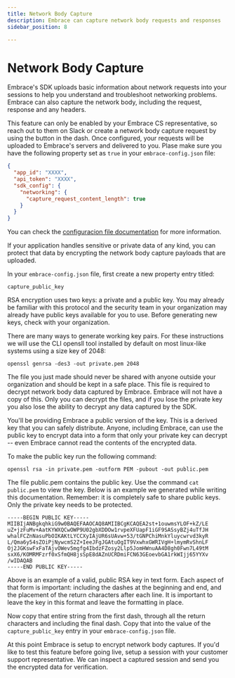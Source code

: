 ```yaml
---
title: Network Body Capture
description: Embrace can capture network body requests and responses
sidebar_position: 8

---
```

# Network Body Capture

Embrace's SDK uploads basic information about network requests into your sessions to help you understand and troubleshoot networking problems. Embrace can also capture the network body, including the request, response and any headers. 

This feature can only be enabled by your Embrace CS representative, so reach out to them on Slack or create a network body capture request by using the button in the dash. Once configured, your requests will be uploaded to Embrace's servers and delivered to you. Plase make sure you have the following property set as `true` in your `embrace-config.json` file:

```json
{
  "app_id": "XXXX",
  "api_token": "XXXX",
  "sdk_config": {
    "networking": {
      "capture_request_content_length": true
    }
  }
}
```
You can check the [configuracion file documentation](/android/features/configuration-file)  for more information.

If your application handles sensitive or private data of any kind, you can protect that data by encrypting the network body capture payloads that are uploaded. 

In your `embrace-config.json` file, first create a new property entry titled:

```
capture_public_key
```

RSA encryption uses two keys: a private and a public key. You may already be familiar with this protocol and the security team in your organization may already have public keys available for you to use. Before generating new keys, check with your organization.  

There are many ways to generate working key pairs. For these instructions we will use the CLI opensll tool installed by default on most linux-like systems using a size key of 2048:

```shell-session
openssl genrsa -des3 -out private.pem 2048
```

The file you just made should never be shared with anyone outside your organization and should be kept in a safe place. This file is required to decrypt network body data captured by Embrace. Embrace will not have a copy of this. Only you can decrypt the files, and if you lose the private key you also lose the ability to decrypt any data captured by the SDK.

You'll be providing Embrace a public version of the key. This is a derived key that you can safely distribute. Anyone, including Embrace, can use the public key to encrypt data into a form that only your private key can decrypt -- even Embrace cannot read the contents of the encrypted data.

To make the public key run the following command:

```shell-session
openssl rsa -in private.pem -outform PEM -pubout -out public.pem
```

The file public.pem contains the public key. Use the command `cat public.pem` to view the key. Below is an example we generated while writing this documentation. Remember: it is completely safe to share public keys. Only the private key needs to be protected.

```
-----BEGIN PUBLIC KEY-----
MIIBIjANBgkqhkiG9w0BAQEFAAOCAQ8AMIIBCgKCAQEA2st+1ouwmsYLOF+kZ/LE
uZ+jzFuMv+AatKYWXQCwOWP9U02gbXDDOw1rvpeXFUapF1iGF9SASsyBZj4uTfJH
whalFCZnNasuPbOIKAKtLYCCXyIAjUR6sUAvw+53/tGNPChiMnkYluycwrvd3kyR
L/Qma6y54sZOiPjNywcmS2Z+IeeJFgJGAtuOgIT9VxwhxGWRIVgH+lmymRvShnLF
Oj2JGKswFxFaTAjvOWev5mgfg4IbdzFZosy2Llp5JomHWnuAA4D8gh0Fwn7L49tM
sxX6/KOMRMFzrf0xSfmQH8jsSpE8dAZnUCRDmiFCN63GEoevbGA1rkWIjj65YYXv
/wIDAQAB
-----END PUBLIC KEY-----
```

Above is an example of a valid, public RSA key in text form. Each aspect of that form is important: including the dashes at the beginning and end, and the placement of the return characters after each line. It is important to leave the key in this format and leave the formatting in place.

Now copy that entire string from the first dash, through all the return characters and including the final dash. Copy that into the value of the `capture_public_key` entry in your `embrace-config.json` file.

At this point Embrace is setup to encrypt network body captures. If you'd like to test this feature before going live, setup a session with your customer support representative. We can inspect a captured session and send you the encrypted data for verification.
